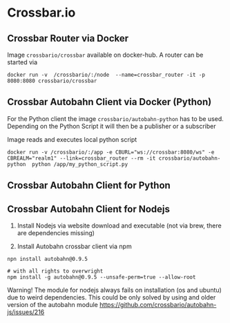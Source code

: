 # Crossbar.io

## Crossbar Router via Docker

Image `crossbario/crossbar` available on docker-hub. A router can be started via

```
docker run -v  /crossbario/:/node  --name=crossbar_router -it -p 8080:8080 crossbario/crossbar
```


## Crossbar Autobahn Client via Docker (Python)

For the Python client the image `crossbario/autobahn-python` has to be used. Depending on the Python Script it will then be a publisher or a subscriber

Image reads and executes local python script 
```
docker run -v /crossbario/:/app -e CBURL="ws://crossbar:8080/ws" -e CBREALM="realm1" --link=crossbar_router --rm -it crossbario/autobahn-python  python /app/my_python_script.py
```


## Crossbar Autobahn Client for Python

## Crossbar Autobahn Client for Nodejs

1. Install Nodejs via website download and executable (not via brew, there are dependencies missing)

2. Install Autobahn crossbar client via npm

```
npn install autobahn@0.9.5

# with all rights to overwright
npm install -g autobahn@0.9.5 --unsafe-perm=true --allow-root
```


Warning! The module for nodejs always fails on installation (os and ubuntu) due to weird dependencies.
This could be only solved by using and older version of the autobahn module
https://github.com/crossbario/autobahn-js/issues/216

